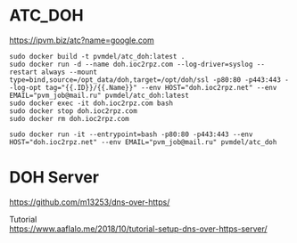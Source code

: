 # ATC_DOH

https://ipvm.biz/atc?name=google.com

```
sudo docker build -t pvmdel/atc_doh:latest .
sudo docker run -d --name doh.ioc2rpz.com --log-driver=syslog --restart always --mount type=bind,source=/opt_data/doh,target=/opt/doh/ssl -p80:80 -p443:443 --log-opt tag="{{.ID}}/{{.Name}}" --env HOST="doh.ioc2rpz.net" --env EMAIL="pvm_job@mail.ru" pvmdel/atc_doh:latest	
sudo docker exec -it doh.ioc2rpz.com bash
sudo docker stop doh.ioc2rpz.com
sudo docker rm doh.ioc2rpz.com

sudo docker run -it --entrypoint=bash -p80:80 -p443:443 --env HOST="doh.ioc2rpz.net" --env EMAIL="pvm_job@mail.ru" pvmdel/atc_doh
```

# DOH Server
https://github.com/m13253/dns-over-https/

Tutorial  
https://www.aaflalo.me/2018/10/tutorial-setup-dns-over-https-server/